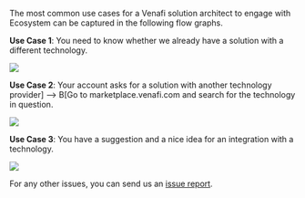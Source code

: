 The most common use cases for a Venafi solution architect to engage with Ecosystem can be captured in the following flow graphs.

**Use Case 1**: You need to know whether we already have a solution with a different technology.

<div id="87AB4518CE8EF9E9050DA2F2D6D0FA6A658_18475"><div id="87AB4518CE8EF9E9050DA2F2D6D0FA6A658_18475_robot"><a href="https://cloud.smartdraw.com/share.aspx/?pubDocShare=87AB4518CE8EF9E9050DA2F2D6D0FA6A658" target="_blank"><img src="https://cloud.smartdraw.com/cloudstorage/87AB4518CE8EF9E9050DA2F2D6D0FA6A658/preview2.png"></a></div></div><script src="https://cloud.smartdraw.com/plugins/html/js/sdjswidget_html.js" type="text/javascript"></script><script type="text/javascript">SDJS_Widget("87AB4518CE8EF9E9050DA2F2D6D0FA6A658",18475,1,"");</script>

**Use Case 2**: Your account asks for a solution with another technology provider] --> B[Go to marketplace.venafi.com and search for the technology in question.
<div id="7185B949950008F19DA4ACA90FE1B6ED1AC_82060"><div id="7185B949950008F19DA4ACA90FE1B6ED1AC_82060_robot"><a href="https://cloud.smartdraw.com/share.aspx/?pubDocShare=7185B949950008F19DA4ACA90FE1B6ED1AC" target="_blank"><img src="https://cloud.smartdraw.com/cloudstorage/7185B949950008F19DA4ACA90FE1B6ED1AC/preview2.png"></a></div></div><script src="https://cloud.smartdraw.com/plugins/html/js/sdjswidget_html.js" type="text/javascript"></script><script type="text/javascript">SDJS_Widget("7185B949950008F19DA4ACA90FE1B6ED1AC",82060,1,"");</script>

**Use Case 3**: You have a suggestion and a nice idea for an integration with a technology.
<div id="B26093C26798F7CDC8B77F0487DC4FF8814_55105"><div id="B26093C26798F7CDC8B77F0487DC4FF8814_55105_robot"><a href="https://cloud.smartdraw.com/share.aspx/?pubDocShare=B26093C26798F7CDC8B77F0487DC4FF8814" target="_blank"><img src="https://cloud.smartdraw.com/cloudstorage/B26093C26798F7CDC8B77F0487DC4FF8814/preview2.png"></a></div></div><script src="https://cloud.smartdraw.com/plugins/html/js/sdjswidget_html.js" type="text/javascript"></script><script type="text/javascript">SDJS_Widget("B26093C26798F7CDC8B77F0487DC4FF8814",55105,1,"");</script>

For any other issues, you can send us an [issue report](https://56rebdap.paperform.co). 